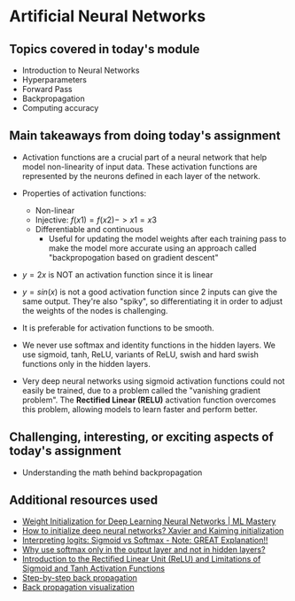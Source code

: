 # Artificial Neural Networks

## Topics covered in today's module
* Introduction to Neural Networks
* Hyperparameters
* Forward Pass
* Backpropagation
* Computing accuracy

## Main takeaways from doing today's assignment
- Activation functions are a crucial part of a neural network that help model non-linearity of input data. These activation functions are represented by the neurons defined in each layer of the network.
- Properties of activation functions:
  - Non-linear
  - Injective: $f(x1) = f(x2)  ->  x1=x3$
  - Differentiable and continuous
    - Useful for updating the model weights after each training pass to make the model more accurate using an approach called "backpropogation based on gradient descent"
- $y=2x$ is NOT an activation function since it is linear
- $y=sin(x)$ is not a good activation function since 2 inputs can give the same output. They're also "spiky", so differentiating it in order to adjust the weights of the nodes is challenging. 
- It is preferable for activation functions to be smooth.

- We never use softmax and identity functions in the hidden layers. We use sigmoid, tanh, ReLU, variants of ReLU, swish and hard swish functions only in the hidden layers.
- Very deep neural networks using sigmoid activation functions could not easily be trained, due to a problem called the "vanishing gradient problem". The **Rectified Linear (RELU)** activation function overcomes this problem, allowing models to learn faster and perform better.

## Challenging, interesting, or exciting aspects of today's assignment
- Understanding the math behind backpropagation

## Additional resources used 
- [Weight Initialization for Deep Learning Neural Networks | ML Mastery](https://machinelearningmastery.com/weight-initialization-for-deep-learning-neural-networks/#:~:text=Weight%20initialization%20is%20used%20to,the%20models%20on%20a%20dataset.)
- [How to initialize deep neural networks? Xavier and Kaiming initialization](https://pouannes.github.io/blog/initialization/)
- [Interpreting logits: Sigmoid vs Softmax - Note: GREAT Explanation!!](https://web.stanford.edu/~nanbhas/blog/sigmoid-softmax/)
- [Why use softmax only in the output layer and not in hidden layers?](https://stackoverflow.com/questions/37588632/why-use-softmax-only-in-the-output-layer-and-not-in-hidden-layers)
- [Introduction to the Rectified Linear Unit (ReLU) and Limitations of Sigmoid and Tanh Activation Functions](https://machinelearningmastery.com/rectified-linear-activation-function-for-deep-learning-neural-networks/)
- [Step-by-step back propagation](https://hmkcode.com/ai/backpropagation-step-by-step/)
- [Back propagation visualization](http://experiments.mostafa.io/public/ffbpann/)
